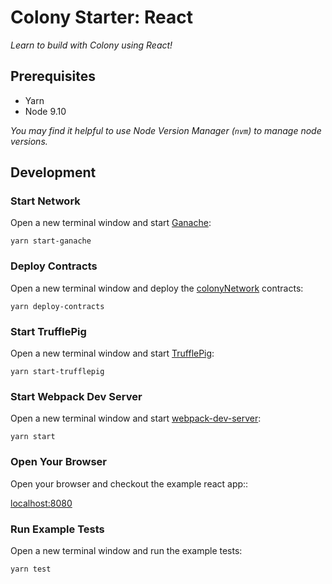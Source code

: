 # Colony Starter: React

_Learn to build with Colony using React!_

## Prerequisites

- Yarn
- Node 9.10

_You may find it helpful to use Node Version Manager (`nvm`) to manage node versions._

## Development

### Start Network

Open a new terminal window and start [Ganache](https://github.com/trufflesuite/ganache-cli):

```
yarn start-ganache
```

### Deploy Contracts

Open a new terminal window and deploy the [colonyNetwork](https://github.com/JoinColony/colonyNetwork) contracts:

```
yarn deploy-contracts
```

### Start TrufflePig

Open a new terminal window and start [TrufflePig](https://github.com/JoinColony/trufflepig):

```
yarn start-trufflepig
```

### Start Webpack Dev Server

Open a new terminal window and start [webpack-dev-server](https://github.com/webpack/webpack-dev-server):

```
yarn start
```

### Open Your Browser

Open your browser and checkout the example react app::

[localhost:8080](http://localhost:8080)

### Run Example Tests

Open a new terminal window and run the example tests:

```
yarn test
```

